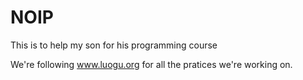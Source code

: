 # NOIP

This is to help my son for his programming course

We're following www.luogu.org for all the pratices we're working on.
